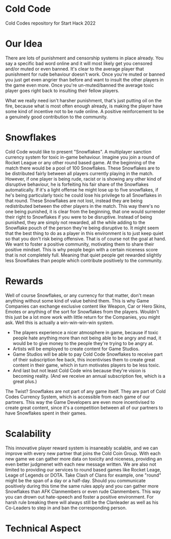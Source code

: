 # Cold Code
Cold Codes repository for Start Hack 2022

# Our Idea
There are lots of punishment and censorship systems in place already. You say a specific bad word online and it will most likely get you censored and/or muted or even banned. It's clear to the average player that punishment for rude behaviour doesn't work. Once you're muted or banned you just get even angrier than before and want to insult the other players in the game even more. Once you're un-muted/banned the average toxic player goes right back to insulting their fellow players.

What we really need isn't harsher punishment, that's just putting oil on the fire, because what is most often enough already, is making the player have some kind of incentive not to be rude online. A positive reinforcement to be a genuinely good contribution to the community.

# Snowflakes
Cold Code would like to present "Snowflakes". A multiplayer sanction currency system for toxic in-game behaviour. 
Imagine you join a round of Rocket League or any other round based game. At the beginning of the match there would be a pool of 100 Snowflakes. These Snowflakes are to be distributed fairly between all players currently playing in the match. 
However, if one player is being rude, racist or is showing any other kind of disruptive behaviour, he is forfeiting his fair share of the Snowflakes automatically. If it's a light offense he might lose up to five snowflakes, if he's being particularly toxic he could lose his privilege to all Snowflakes in that round. 
These Snowflakes are not lost, instead they are being redistributed between the other players in the match. This way there's no one being punished, it is clear from the beginning, that one would surrender their right to Snowflakes if you were to be disruptive. Instead of being punished, they are simply not rewarded, all the while adding to the Snowflake pouch of the person they're being disruptive to. 
It might seem that the best thing to do as a player in this environment is to just keep quiet so that you don't risk being offensive. That is of course not the goal at hand. We want to foster a positive community, motivating them to share their positive mindset. This is why people begin with a certain niceness score that is not completely full. Meaning that quiet people get rewarded slightly less Snowflakes than people which contribute positively to the community.

# Rewards
Well of course Snowflakes, or any currency for that matter, don't mean anything without some kind of value behind them. This is why Game Companies can exchange exclusive content like Weapon, Car or Hero Skins, Emotes or anything of the sort for Snowflakes from the players. Wouldn't this just be a lot more work with little return for the Companies, you might ask. 
Well this is actually a win-win-win-win system. 
- The players experience a nicer atmosphere in game, because if toxic people hate anything more than not being able to be angry and mad, it would be to give money to the people they're trying to be angry at. 
- Artists will be employed to create content for Game Studios. 
- Game Studios will be able to pay Cold Code Snowflakes to receive part of their subscription fee back, this incentivises them to create great content in their game, which in turn motivates players to be less toxic. 
- And last but not least Cold Code wins because they're vision is becoming reality. (And we receive an annual subscription fee, which is a great plus.)

The Twist? Snowflakes are not part of any game itself. They are part of Cold Codes Currency System, which is accessible from each game of our partners. This way the Game Developers are even more incentivised to create great content, since it's a competition between all of our partners to have Snowflakes spent in their games.

# Scalability
This innovative player reward system is insaneably scalable, and we can improve with every new partner that joins the Cold Coin Group. With each new game we can gather more data on toxicity and niceness, providing an even better judgmenet with each new message written. 
We are also not limited to providing our services to round based games like Rocket Leage, Leage of Legends or DOTA. Take Clash of Clans for example, one "round" might be the span of a day or a half-day. Should you communicate positively during this time the same rules apply and you can gather more Snowflakes than AFK Clanmembers or even rude Clanmembers. 
This way you can drown out hate-speech and foster a positive environment. For harsh rule breaking there will always still be the Clanleader as well as his Co-Leaders to step in and ban the corresponding person.

# Technical Aspect
